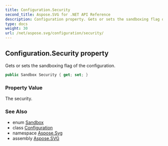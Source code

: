 ```yaml
---
title: Configuration.Security
second_title: Aspose.SVG for .NET API Reference
description: Configuration property. Gets or sets the sandboxing flag of the configuration
type: docs
weight: 30
url: /net/aspose.svg/configuration/security/
---
```

## Configuration.Security property

Gets or sets the sandboxing flag of the configuration.

```csharp
public Sandbox Security { get; set; }
```

### Property Value

The security.

### See Also

* enum [Sandbox](../../sandbox/)
* class [Configuration](../)
* namespace [Aspose.Svg](../../configuration/)
* assembly [Aspose.SVG](../../../)
